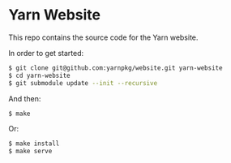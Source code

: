 # Yarn Website

This repo contains the source code for the Yarn website.

In order to get started:

```sh
$ git clone git@github.com:yarnpkg/website.git yarn-website
$ cd yarn-website
$ git submodule update --init --recursive
```

And then:

```sh
$ make
```

Or:

```sh
$ make install
$ make serve
```
